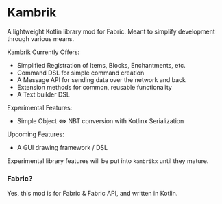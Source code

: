 # Kambrik

A lightweight Kotlin library mod for Fabric. 
Meant to simplify development through various means.

Kambrik Currently Offers: 
* Simplified Registration of Items, Blocks, Enchantments, etc.
* Command DSL for simple command creation
* A Message API for sending data over the network and back
* Extension methods for common, reusable functionality
* A Text builder DSL



Experimental Features:
* Simple Object <=> NBT conversion with Kotlinx Serialization


Upcoming Features:
* A GUI drawing framework / DSL


Experimental library features will be put into `kambrikx` until they mature.


### Fabric?

Yes, this mod is for Fabric & Fabric API, and written in Kotlin.


